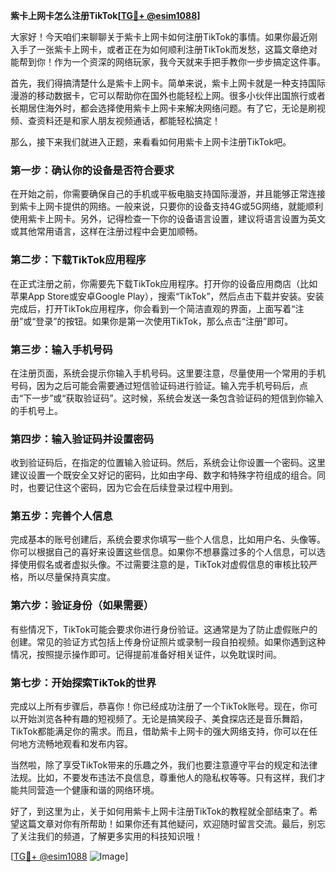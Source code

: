 **紫卡上网卡怎么注册TikTok[[TG💪+ @esim1088](https://t.me/s/esim1088)]**

大家好！今天咱们来聊聊关于紫卡上网卡如何注册TikTok的事情。如果你最近刚入手了一张紫卡上网卡，或者正在为如何顺利注册TikTok而发愁，这篇文章绝对能帮到你！作为一个资深的网络玩家，我今天就来手把手教你一步步搞定这件事。

首先，我们得搞清楚什么是紫卡上网卡。简单来说，紫卡上网卡就是一种支持国际漫游的移动数据卡，它可以帮助你在国外也能轻松上网。很多小伙伴出国旅行或者长期居住海外时，都会选择使用紫卡上网卡来解决网络问题。有了它，无论是刷视频、查资料还是和家人朋友视频通话，都能轻松搞定！

那么，接下来我们就进入正题，来看看如何用紫卡上网卡注册TikTok吧。

### 第一步：确认你的设备是否符合要求

在开始之前，你需要确保自己的手机或平板电脑支持国际漫游，并且能够正常连接到紫卡上网卡提供的网络。一般来说，只要你的设备支持4G或5G网络，就能顺利使用紫卡上网卡。另外，记得检查一下你的设备语言设置，建议将语言设置为英文或其他常用语言，这样在注册过程中会更加顺畅。

### 第二步：下载TikTok应用程序

在正式注册之前，你需要先下载TikTok应用程序。打开你的设备应用商店（比如苹果App Store或安卓Google Play），搜索“TikTok”，然后点击下载并安装。安装完成后，打开TikTok应用程序，你会看到一个简洁直观的界面，上面写着“注册”或“登录”的按钮。如果你是第一次使用TikTok，那么点击“注册”即可。

### 第三步：输入手机号码

在注册页面，系统会提示你输入手机号码。这里要注意，尽量使用一个常用的手机号码，因为之后可能会需要通过短信验证码进行验证。输入完手机号码后，点击“下一步”或“获取验证码”。这时候，系统会发送一条包含验证码的短信到你输入的手机号上。

### 第四步：输入验证码并设置密码

收到验证码后，在指定的位置输入验证码。然后，系统会让你设置一个密码。这里建议设置一个既安全又好记的密码，比如由字母、数字和特殊字符组成的组合。同时，也要记住这个密码，因为它会在后续登录过程中用到。

### 第五步：完善个人信息

完成基本的账号创建后，系统会要求你填写一些个人信息，比如用户名、头像等。你可以根据自己的喜好来设置这些信息。如果你不想暴露过多的个人信息，可以选择使用假名或者虚拟头像。不过需要注意的是，TikTok对虚假信息的审核比较严格，所以尽量保持真实度。

### 第六步：验证身份（如果需要）

有些情况下，TikTok可能会要求你进行身份验证。这通常是为了防止虚假账户的创建。常见的验证方式包括上传身份证照片或录制一段自拍视频。如果你遇到这种情况，按照提示操作即可。记得提前准备好相关证件，以免耽误时间。

### 第七步：开始探索TikTok的世界

完成以上所有步骤后，恭喜你！你已经成功注册了一个TikTok账号。现在，你可以开始浏览各种有趣的短视频了。无论是搞笑段子、美食探店还是音乐舞蹈，TikTok都能满足你的需求。而且，借助紫卡上网卡的强大网络支持，你可以在任何地方流畅地观看和发布内容。

当然啦，除了享受TikTok带来的乐趣之外，我们也要注意遵守平台的规定和法律法规。比如，不要发布违法不良信息，尊重他人的隐私权等等。只有这样，我们才能共同营造一个健康和谐的网络环境。

好了，到这里为止，关于如何用紫卡上网卡注册TikTok的教程就全部结束了。希望这篇文章对你有所帮助！如果你还有其他疑问，欢迎随时留言交流。最后，别忘了关注我们的频道，了解更多实用的科技知识哦！

[[TG💪+ @esim1088](https://t.me/s/esim1088) ![Image](https://i.postimg.cc/4NQfJmqS/Snipaste-2025-05-13-00-14-12.png)]